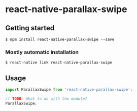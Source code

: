 # react-native-parallax-swipe

## Getting started

`$ npm install react-native-parallax-swipe --save`

### Mostly automatic installation

`$ react-native link react-native-parallax-swipe`

## Usage
```javascript
import ParallaxSwipe from 'react-native-parallax-swipe';

// TODO: What to do with the module?
ParallaxSwipe;
```
